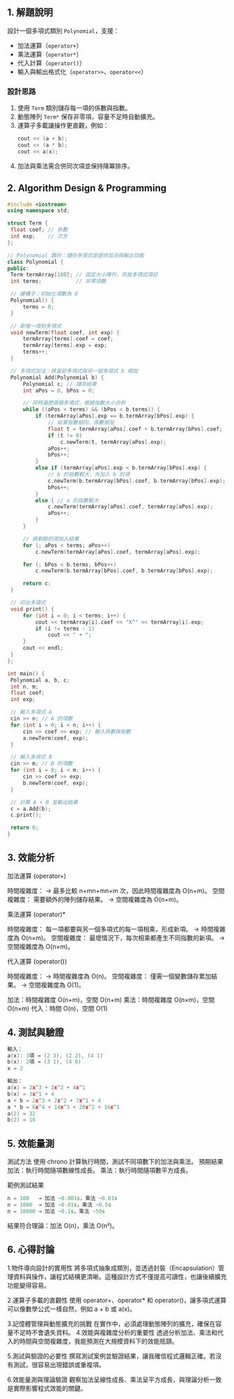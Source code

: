 
## 1. 解題說明 
設計一個多項式類別 `Polynomial`，支援：
- 加法運算（`operator+`）
- 乘法運算（`operator*`）
- 代入計算（`operator()`）
- 輸入與輸出格式化（`operator>>`、`operator<<`）

### 設計思路
1. 使用 `Term` 類別儲存每一項的係數與指數。
2. 動態陣列 `Term*` 保存非零項，容量不足時自動擴充。
3. 運算子多載讓操作更直觀，例如：
   ```cpp
   cout << (a + b);
   cout << (a * b);
   cout << a(x);
   ```
4. 加法與乘法需合併同次項並保持降冪排序。
## 2. Algorithm Design & Programming
   ```cpp
   #include <iostream>
using namespace std;

struct Term {
    float coef; // 係數
    int exp;    // 次方
};

// Polynomial 類別：儲存多項式並提供加法與輸出功能
class Polynomial {
public:
    Term termArray[100]; // 固定大小陣列，存放多項式項目
    int terms;           // 非零項數

    // 建構子：初始化項數為 0
    Polynomial() {
        terms = 0;
    }

    // 新增一項到多項式
    void newTerm(float coef, int exp) {
        termArray[terms].coef = coef;
        termArray[terms].exp = exp;
        terms++;
    }

    // 多項式加法：將當前多項式與另一個多項式 b 相加
    Polynomial Add(Polynomial b) {
        Polynomial c; // 儲存結果
        int aPos = 0, bPos = 0;

        // 同時遍歷兩個多項式，根據指數大小合併
        while ((aPos < terms) && (bPos < b.terms)) {
            if (termArray[aPos].exp == b.termArray[bPos].exp) {
                // 如果指數相同，係數相加
                float t = termArray[aPos].coef + b.termArray[bPos].coef;
                if (t != 0)
                    c.newTerm(t, termArray[aPos].exp);
                aPos++;
                bPos++;
            }
            else if (termArray[aPos].exp < b.termArray[bPos].exp) {
                // b 的指數較大，先加入 b 的項
                c.newTerm(b.termArray[bPos].coef, b.termArray[bPos].exp);
                bPos++;
            }
            else { // a 的指數較大
                c.newTerm(termArray[aPos].coef, termArray[aPos].exp);
                aPos++;
            }
        }

        // 將剩餘的項加入結果
        for (; aPos < terms; aPos++)
            c.newTerm(termArray[aPos].coef, termArray[aPos].exp);

        for (; bPos < b.terms; bPos++)
            c.newTerm(b.termArray[bPos].coef, b.termArray[bPos].exp);

        return c;
    }

    // 印出多項式
    void print() {
        for (int i = 0; i < terms; i++) {
            cout << termArray[i].coef << "X^" << termArray[i].exp;
            if (i != terms - 1)
                cout << " + ";
        }
        cout << endl;
    }
};

int main() {
    Polynomial a, b, c;
    int n, m;
    float coef;
    int exp;

    // 輸入多項式 A
    cin >> n; // A 的項數
    for (int i = 0; i < n; i++) {
        cin >> coef >> exp; // 輸入係數與指數
        a.newTerm(coef, exp);
    }

    // 輸入多項式 B
    cin >> m; // B 的項數
    for (int i = 0; i < m; i++) {
        cin >> coef >> exp;
        b.newTerm(coef, exp);
    }

    // 計算 A + B 並輸出結果
    c = a.Add(b);
    c.print();

    return 0;
}
   ```
## 3. 效能分析 

加法運算 (operator+)

時間複雜度：
→ 最多比較 n+mn+mn+m 次，因此時間複雜度為 O(n+m)。
空間複雜度：
需要額外的陣列儲存結果。
→ 空間複雜度為 O(n+m)。

乘法運算 (operator)*

時間複雜度：
每一項都要與另一個多項式的每一項相乘，形成新項。
→ 時間複雜度為 O(n×m)。
空間複雜度：
最壞情況下，每次相乘都產生不同指數的新項。
→ 空間複雜度為 O(n×m)。

代入運算 (operator())

時間複雜度：
→ 時間複雜度為 O(n)。
空間複雜度：
僅需一個變數儲存累加結果。
→ 空間複雜度為 O(1)。

加法：時間複雜度 O(n+m)，空間 O(n+m)
乘法：時間複雜度 O(n×m)，空間 O(n×m)
代入：時間 O(n)，空間 O(1)
## 4. 測試與驗證
```cpp
輸入：
a(x): 3項 → (2 3), (2 2), (4 1)
b(x): 2項 → (3 1), (4 0)
x = 2

輸出：
a(x) = 2x^3 + 2x^2 + 4x^1
b(x) = 3x^1 + 4
a + b = 2x^3 + 2x^2 + 7x^1 + 4
a * b = 6x^4 + 14x^3 + 20x^2 + 16x^1
a(2) = 32
b(2) = 10
```
## 5. 效能量測 
測試方法
使用 chrono 計算執行時間，測試不同項數下的加法與乘法。
預期結果
加法：執行時間隨項數線性成長。
乘法：執行時間隨項數平方成長。

範例測試結果
```cpp
n = 100   → 加法 ~0.001s，乘法 ~0.01s
n = 1000  → 加法 ~0.01s，乘法 ~0.5s
n = 10000 → 加法 ~0.1s，乘法 ~50s
```
結果符合理論：加法 O(n)，乘法 O(n²)。
## 6. 心得討論 
1.物件導向設計的實用性
將多項式抽象成類別，並透過封裝（Encapsulation）管理資料與操作，讓程式結構更清晰。這種設計方式不僅提高可讀性，也讓後續擴充功能變得容易。

2.運算子多載的直觀性
使用 operator+、operator* 和 operator()，讓多項式運算可以像數學公式一樣自然，例如 a + b 或 a(x)。

3.記憶體管理與動態擴充的挑戰
在實作中，必須處理動態陣列的擴充，確保在容量不足時不會遺失資料。
4.效能與複雜度分析的重要性
透過分析加法、乘法和代入的時間與空間複雜度，我能預測在大規模資料下的效能瓶頸。

5.測試與驗證的必要性
撰寫測試案例並驗證結果，讓我確信程式邏輯正確。若沒有測試，很容易出現錯誤或重複項。

6.效能量測與理論驗證
觀察加法呈線性成長、乘法呈平方成長，與理論分析一致是實際影響程式效能的關鍵。
